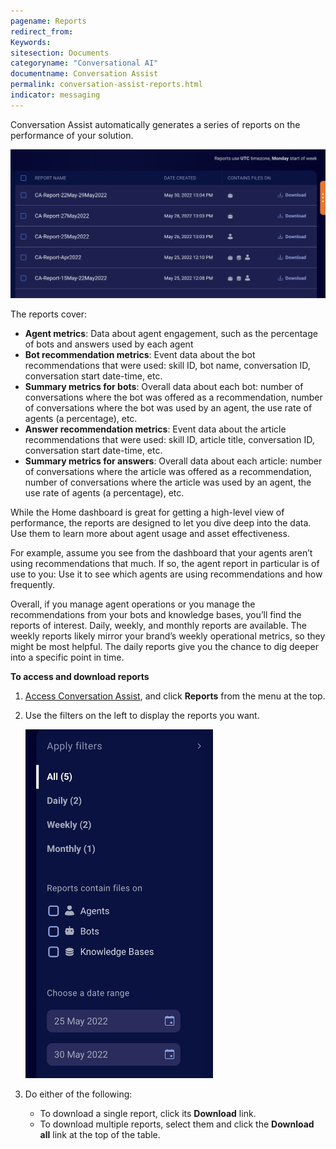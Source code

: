 ```yaml
---
pagename: Reports
redirect_from:
Keywords:
sitesection: Documents
categoryname: "Conversational AI"
documentname: Conversation Assist
permalink: conversation-assist-reports.html
indicator: messaging
---
```


Conversation Assist automatically generates a series of reports on the performance of your solution.

<img class="fancyimage" style="width:800px" src="img/agentassist/reports1.png" alt="">

The reports cover:

* **Agent metrics**: Data about agent engagement, such as the percentage of bots and answers used by each agent
* **Bot recommendation metrics**: Event data about the bot recommendations that were used: skill ID, bot name, conversation ID, conversation start date-time, etc.
* **Summary metrics for bots**: Overall data about each bot: number of conversations where the bot was offered as a recommendation, number of conversations where the bot was used by an agent, the use rate of agents (a percentage), etc.
* **Answer recommendation metrics**: Event data about the article recommendations that were used: skill ID, article title, conversation ID, conversation start date-time, etc.
* **Summary metrics for answers**: Overall data about each article: number of conversations where the article was offered as a recommendation, number of conversations where the article was used by an agent, the use rate of agents (a percentage), etc.

While the Home dashboard is great for getting a high-level view of performance, the reports are designed to let you dive deep into the data. Use them to learn more about agent usage and asset effectiveness.

For example, assume you see from the dashboard that your agents aren’t using recommendations that much. If so, the agent report in particular is of use to you: Use it to see which agents are using recommendations and how frequently.

Overall, if you manage agent operations or you manage the recommendations from your bots and knowledge bases, you’ll find the reports of interest. Daily, weekly, and monthly reports are available. The weekly reports likely mirror your brand’s weekly operational metrics, so they might be most helpful. The daily reports give you the chance to dig deeper into a specific point in time.

**To access and download reports**

1. [Access Conversation Assist](conversation-assist-overview.html#access-conversation-assist), and click **Reports** from the menu at the top.
2. Use the filters on the left to display the reports you want.

    <img class="fancyimage" style="width:300px" src="img/agentassist/reports2.png" alt="">

3. Do either of the following:
    * To download a single report, click its **Download** link.
    * To download multiple reports, select them and click the **Download all** link at the top of the table.
